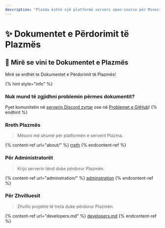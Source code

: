 ```yaml
---
description: "Plazma është një platformë serveri open-source për Minecraft: Java Edition që shton optimizimin eksperimental të bazuar në letër dhe shumë mekanizma të personalizuar të lojërave."
---
```


# ✨ Dokumentet e Përdorimit të Plazmës

## 👋 Mirë se vini te Dokumentet e Plazmës

Mirë se erdhët te Dokumentet e Përdorimit të Plazmës!

{% hint style="info" %}

### Nuk mund të zgjidhni problemin përmes dokumentit?

Pyet komunitetin në [serverin Discord zyrtar](https://discord.gg/MmfC52K8A8) ose në [Problemet e GitHub](https://github.com/PlazmaMC/PlazmaBukkit/issues)!
{% endhint %}

### Rreth Plazmës

> Mësoni më shumë për platformën e serverit Plazma.

{% content-ref url="about/" %}
[rreth](about/)
{% endcontent-ref %}

### Për Administratorët

> Krijo serverin tënd duke përdorur Plazmën.

{% content-ref url="adminstration/" %}
[adminstration](adminstration/)
{% endcontent-ref %}

### Për Zhvilluesit

> Zhvillo projekte të treta duke përdorur Plazmën.

{% content-ref url="developers.md" %}
[developers.md](developers.md)
{% endcontent-ref %}
